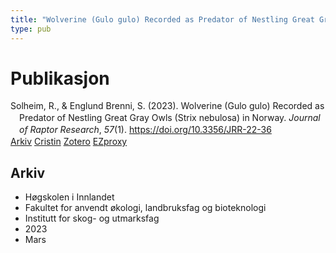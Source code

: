 ```yaml
---
title: "Wolverine (Gulo gulo) Recorded as Predator of Nestling Great Gray Owls (Strix nebulosa) in Norway"
type: pub
---
```

<h1>Publikasjon</h1>
<article id="csl-bib-container-YCE2JMYD" class="csl-bib-container">
  <div class="csl-bib-body" style="line-height: 1.35; padding-left: 1em; text-indent:-1em;">
  <div class="csl-entry">Solheim, R., &amp; Englund Brenni, S. (2023). Wolverine (Gulo gulo) Recorded as Predator of Nestling Great Gray Owls (Strix nebulosa) in Norway. <i>Journal of Raptor Research</i>, <i>57</i>(1). <a href="https://doi.org/10.3356/JRR-22-36">https://doi.org/10.3356/JRR-22-36</a></div>
</div>
  <div class="csl-bib-buttons">
    <a href="#taxonomy-article-YCE2JMYD" class="csl-bib-button">Arkiv</a>
    <a href="https://app.cristin.no/results/show.jsf?id=2133630" alt="Cristin URL" class="csl-bib-button">Cristin</a>
    <a href="http://zotero.org/groups/5022929/items/YCE2JMYD" alt="Zotero URL" class="csl-bib-button">Zotero</a>
    <a href="http://ezproxy.inn.no/login?url=https://doi.org/10.3356/JRR-22-36" class="csl-bib-button">EZproxy</a>
  </div>
  <div id="csl-bib-meta-container-YCE2JMYD"></div>
</article>
<div id="csl-bib-meta-YCE2JMYD" class="csl-bib-meta">
  <article id="taxonomy-article-YCE2JMYD" class="taxonomy-article">
    <h1>Arkiv</h1>
    <ul>
      <li>Høgskolen i Innlandet</li>
      <li>Fakultet for anvendt økologi, landbruksfag og bioteknologi</li>
      <li>Institutt for skog- og utmarksfag</li>
      <li>2023</li>
      <li>Mars</li>
    </ul>
  </article>
</div>
